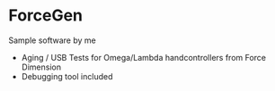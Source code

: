 # ForceGen
Sample software by me
- Aging / USB Tests for Omega/Lambda handcontrollers from Force Dimension
- Debugging tool included
